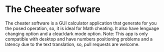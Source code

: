 # The Cheeater sofware
The cheater software is a GUI calculator application that generate for you the posed operation, so, it is ideal for Math cheating.
It also have lenguage changing option and a clear/dark mode option.
Note: This app is only compatible with desktop and have numbers positioning problems and a latency due to the text translation, so, pull requests are welcome.
